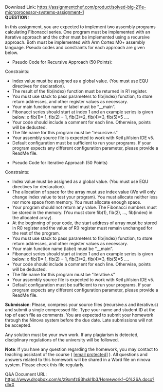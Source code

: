 Download Link: https://assignmentchef.com/product/solved-blg-211e-microprocessor-systems-assignment-1
<br>
<strong style="font-family: -apple-system, BlinkMacSystemFont, 'Segoe UI', Roboto, Oxygen-Sans, Ubuntu, Cantarell, 'Helvetica Neue', sans-serif;">QUESTION:</strong>

In this assignment, you are expected to implement two assembly programs calculating Fibonacci series. One program must be implemented with an iterative approach and the other must be implemented using a recursive approach. Both must be implemented with Arm Cortex M0+ assembly language. Pseudo codes and constraints for each approach are given below.

<ul>

 <li>Pseudo Code for Recursive Approach (50 Points):</li>

</ul>




Constraints:

<ul>

 <li>Index value must be assigned as a global value. (You must use EQU directives for declaration).</li>

 <li>The result of the fib(index) function must be returned in R1 register.</li>

 <li>You must use stack to pass parameters to fib(index) function, to store return addresses, and other register values as necessary.</li>

 <li>Your main function name or label must be “__main”.</li>

 <li>Fibonacci series should start at index 1 and an example series is given below: o fib(1)= 1, fib(2) = 1, fib(3)=2, fib(4)=3, fib(5)=5 ….</li>

 <li>Your code should include a comment for each line. Otherwise, points will be deducted.</li>

 <li>The file name for this program must be “recursive.s”</li>

 <li>Your assembly source file is expected to work with Keil µVision IDE v5.</li>

 <li>Default configuration must be sufficient to run your programs. If your program expects any different configuration parameter, please provide a ReadMe file.</li>

</ul>






















<ul>

 <li>Pseudo Code for Iterative Approach (50 Points)</li>

</ul>




Constraints:

<ul>

 <li>Index value must be assigned as a global value. (You must use EQU directives for declaration).</li>

 <li>The allocation of space for the array must use index value (We will only change index value to test your program). You must allocate neither less nor more space from memory. You must allocate enough space.</li>

 <li>Your program should not return any value. The Fibonacci numbers must be stored in the memory. (You must store fib(1), fib(2), …, fib(index) in the allocated array).</li>

 <li>At the beginning of your code, the start address of array must be stored in R0 register and the value of R0 register must remain unchanged for the rest of the program.</li>

 <li>You must use stack to pass parameters to fib(index) function, to store return addresses, and other register values as necessary.</li>

 <li>Your main function name (label) must be “__main”.</li>

 <li>Fibonacci series should start at index 1 and an example series is given below: o fib(1)= 1, fib(2) = 1, fib(3)=2, fib(4)=3, fib(5)=5 ….</li>

 <li>Your code should include a comment for each line. Otherwise, points will be deducted.</li>

 <li>The file name for this program must be “iterative.s”</li>

 <li>Your assembly source file is expected to work with Keil µVision IDE v5.</li>

 <li>Default configuration must be sufficient to run your programs. If your program expects any different configuration parameter, please provide a ReadMe file.</li>

</ul>




<strong>Submission</strong>: Please, compress your source files (recursive.s and iterative.s) and submit a single compressed file. Type your name and student ID at the top of each file as comments. You are expected to submit your homework through the Ninova system before the due date. Late submissions will not be accepted.

Any solution must be your own work. If any plagiarism is detected, disciplinary regulations of the university will be followed.

<strong>Note</strong>: If you have any question regarding the homework, you may contact to teaching assistant of the course ( <u><a href="/cdn-cgi/l/email-protection" class="__cf_email__" data-cfemail="2942484d405b074653454c4469405d5c074c4d5c075d5b">[email protected]</a></u> ). All questions and answers related to this homework will be shared in a Word file on ninova system. Please check this file regularly.

Q&amp;A Document URL: <a href="https://www.dropbox.com/s/z9xmfz93hxkl1b3/Homework1-Q%26A.docx?dl=0">https://www.dropbox.com/s/z9xmfz93hxkl1b3/Homework1</a><a href="https://www.dropbox.com/s/z9xmfz93hxkl1b3/Homework1-Q%26A.docx?dl=0">–</a><a href="https://www.dropbox.com/s/z9xmfz93hxkl1b3/Homework1-Q%26A.docx?dl=0">Q%26A.docx?dl=0</a>


